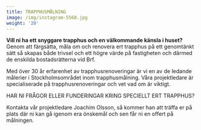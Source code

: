 ```yaml
---
title: TRAPPHUSMÅLNING
image: /img/instagram-5568.jpg
weight: '20'
---
```

**Vill ni ha ett snyggare trapphus och en välkommande känsla i huset?**\
Genom att färgsätta, måla om och renovera ert trapphus på ett genomtänkt sätt så skapas både trivsel och ett högre värde på fastigheten och därmed de enskilda bostadsrätterna vid Brf.



Med över 30 år erfarenhet av trapphusrenoveringar är vi en av de ledande målerier i Stockholmsområdet inom trapphusmålning. Våra projektledare är specialiserade på trapphusrenoveringar och vet vad om är viktigt. 

HAR NI FRÅGOR ELLER FUNDERINGAR KRING SPECIELLT ERT TRAPPHUS? 

Kontakta vår projektledare Joachim Olsson, så kommer han att träffa er på plats där ni kan gå igenom era önskemål och sen får ni en offert på målningen.
